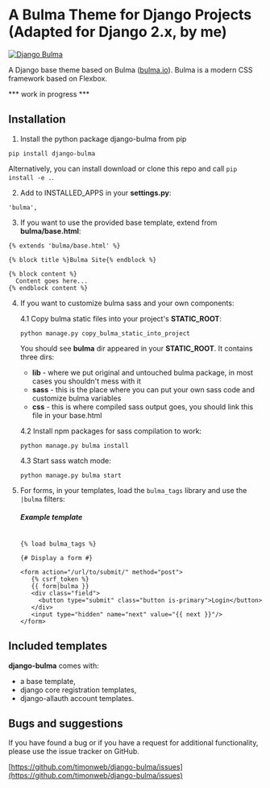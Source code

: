 # A Bulma Theme for Django Projects (Adapted for Django 2.x, by me)

<a href="https://github.com/timonweb/django-bulma"><img src="https://raw.githubusercontent.com/timonweb/django-bulma/master/demo/static/images/django-bulma-logo.png" alt="Django Bulma"></a>

A Django base theme based on Bulma (<a href="https://bulma.io/">bulma.io</a>). Bulma is a modern CSS framework based on Flexbox.

*** work in progress ***

## Installation

1. Install the python package django-bulma from pip

  ``pip install django-bulma``

  Alternatively, you can install download or clone this repo and call ``pip install -e .``.

2. Add to INSTALLED_APPS in your **settings.py**:

  `'bulma',`

3. If you want to use the provided base template, extend from **bulma/base.html**:

  ```
  {% extends 'bulma/base.html' %}

  {% block title %}Bulma Site{% endblock %}

  {% block content %}
    Content goes here...
  {% endblock content %}

  ```
  
4. If you want to customize bulma sass and your own components:

    4.1 Copy bulma static files into your project's **STATIC_ROOT**:

    ```
    python manage.py copy_bulma_static_into_project
    ```  
    You should see **bulma** dir appeared in your **STATIC_ROOT**. It contains
    three dirs:
    * **lib** - where we put original and untouched bulma package, in most cases
    you shouldn't mess with it
    * **sass** - this is the place where you can put your own sass code and customize
    bulma variables
    * **css** - this is where compiled sass output goes, you should link this file
    in your base.html 

    4.2 Install npm packages for sass compilation to work:    
    
    ```
    python manage.py bulma install
    ```
    
    4.3 Start sass watch mode:
    ```
    python manage.py bulma start
    ```

5. For forms, in your templates, load the `bulma_tags` library and use the `|bulma` filters:

    ##### Example template
    
    ```django

    {% load bulma_tags %}

    {# Display a form #}

    <form action="/url/to/submit/" method="post">
       {% csrf_token %}
       {{ form|bulma }}
       <div class="field">
         <button type="submit" class="button is-primary">Login</button>
       </div>
       <input type="hidden" name="next" value="{{ next }}"/>
    </form>
    ```

## Included templates

**django-bulma** comes with:
* a base template,
* django core registration templates,
* django-allauth account templates.

## Bugs and suggestions

If you have found a bug or if you have a request for additional functionality, please use the issue tracker on GitHub.

[https://github.com/timonweb/django-bulma/issues](https://github.com/timonweb/django-bulma/issues)
